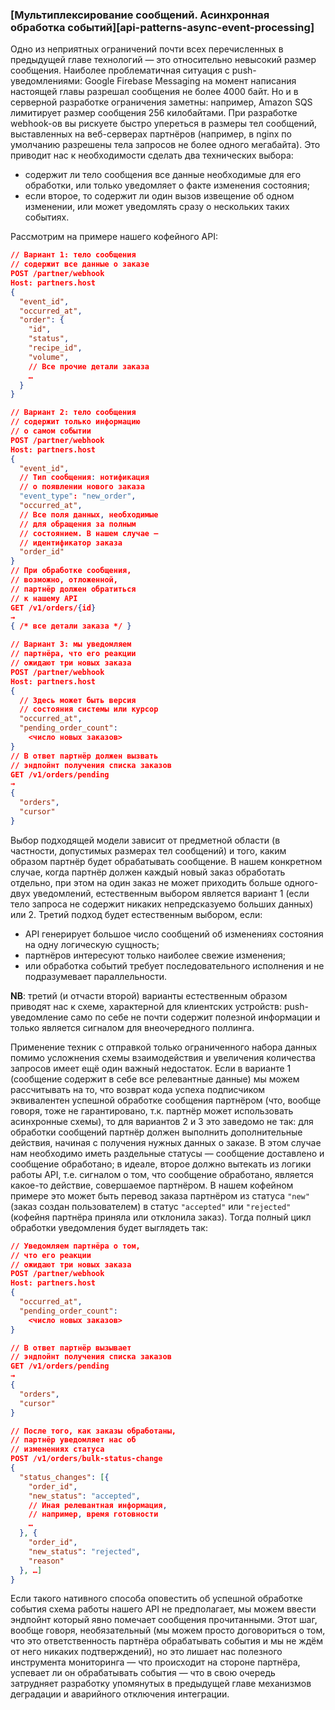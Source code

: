 ### [Мультиплексирование сообщений. Асинхронная обработка событий][api-patterns-async-event-processing]

Одно из неприятных ограничений почти всех перечисленных в предыдущей главе технологий — это относительно невысокий размер сообщения. Наиболее проблематичная ситуация с push-уведомлениями: Google Firebase Messaging на момент написания настоящей главы разрешал сообщения не более 4000 байт. Но и в серверной разработке ограничения заметны: например, Amazon SQS лимитирует размер сообщения 256 килобайтами. При разработке webhook-ов вы рискуете быстро упереться в размеры тел сообщений, выставленных на веб-серверах партнёров (например, в nginx по умолчанию разрешены тела запросов не более одного мегабайта). Это приводит нас к необходимости сделать два технических выбора:
  * содержит ли тело сообщения все данные необходимые для его обработки, или только уведомляет о факте изменения состояния;
  * если второе, то содержит ли один вызов извещение об одном изменении, или может уведомлять сразу о нескольких таких событиях.

Рассмотрим на примере нашего кофейного API:

```json
// Вариант 1: тело сообщения
// содержит все данные о заказе
POST /partner/webhook
Host: partners.host
{
  "event_id",
  "occurred_at",
  "order": {
    "id",
    "status",
    "recipe_id",
    "volume",
    // Все прочие детали заказа
    …
  }
}
```

```json
// Вариант 2: тело сообщения
// содержит только информацию
// о самом событии
POST /partner/webhook
Host: partners.host
{
  "event_id",
  // Тип сообщения: нотификация
  // о появлении нового заказа
  "event_type": "new_order",
  "occurred_at",
  // Все поля данных, необходимые
  // для обращения за полным
  // состоянием. В нашем случае —
  // идентификатор заказа
  "order_id"
}
// При обработке сообщения,
// возможно, отложенной,
// партнёр должен обратиться
// к нашему API
GET /v1/orders/{id}
→
{ /* все детали заказа */ }
```

```json
// Вариант 3: мы уведомляем
// партнёра, что его реакции
// ожидают три новых заказа
POST /partner/webhook
Host: partners.host
{
  // Здесь может быть версия
  // состояния системы или курсор
  "occurred_at",
  "pending_order_count":
    <число новых заказов>
}
// В ответ партнёр должен вызвать
// эндпойнт получения списка заказов
GET /v1/orders/pending
→
{
  "orders",
  "cursor"
}
```

Выбор подходящей модели зависит от предметной области (в частности, допустимых размерах тел сообщений) и того, каким образом партнёр будет обрабатывать сообщение. В нашем конкретном случае, когда партнёр должен каждый новый заказ обработать отдельно, при этом на один заказ не может приходить больше одного-двух уведомлений, естественным выбором является вариант 1 (если тело запроса не содержит никаких непредсказуемо больших данных) или 2. Третий подход будет естественным выбором, если:
  * API генерирует большое число сообщений об изменениях состояния на одну логическую сущность;
  * партнёров интересуют только наиболее свежие изменения;
  * или обработка событий требует последовательного исполнения и не подразумевает параллельности.

**NB**: третий (и отчасти второй) варианты естественным образом приводят нас к схеме, характерной для клиентских устройств: push-уведомление само по себе не почти содержит полезной информации и только является сигналом для внеочередного поллинга.

Применение техник с отправкой только ограниченного набора данных помимо усложнения схемы взаимодействия и увеличения количества запросов имеет ещё один важный недостаток. Если в варианте 1 (сообщение содержит в себе все релевантные данные) мы можем рассчитывать на то, что возврат кода успеха подписчиком эквивалентен успешной обработке сообщения партнёром (что, вообще говоря, тоже не гарантировано, т.к. партнёр может использовать асинхронные схемы), то для вариантов 2 и 3 это заведомо не так: для обработки сообщений партнёр должен выполнить дополнительные действия, начиная с получения нужных данных о заказе. В этом случае нам необходимо иметь раздельные статусы — сообщение доставлено и сообщение обработано; в идеале, второе должно вытекать из логики работы API, т.е. сигналом о том, что сообщение обработано, является какое-то действие, совершаемое партнёром. В нашем кофейном примере это может быть перевод заказа партнёром из статуса `"new"` (заказ создан пользователем) в статус `"accepted"` или `"rejected"` (кофейня партнёра приняла или отклонила заказ). Тогда полный цикл обработки уведомления будет выглядеть так:

```json
// Уведомляем партнёра о том,
// что его реакции
// ожидают три новых заказа
POST /partner/webhook
Host: partners.host
{
  "occurred_at",
  "pending_order_count":
    <число новых заказов>
}
```

```json
// В ответ партнёр вызывает
// эндпойнт получения списка заказов
GET /v1/orders/pending
→
{
  "orders",
  "cursor"
}
```

```json
// После того, как заказы обработаны,
// партнёр уведомляет нас об
// изменениях статуса
POST /v1/orders/bulk-status-change
{
  "status_changes": [{
    "order_id",
    "new_status": "accepted",
    // Иная релевантная информация,
    // например, время готовности
    …
  }, {
    "order_id",
    "new_status": "rejected",
    "reason"
  }, …]
}
```

Если такого нативного способа оповестить об успешной обработке события схема работы нашего API не предполагает, мы можем ввести эндпойнт который явно помечает сообщения прочитанными. Этот шаг, вообще говоря, необязательный (мы можем просто договориться о том, что это ответственность партнёра обрабатывать события и мы не ждём от него никаких подтверждений), но это лишает нас полезного инструмента мониторинга — что происходит на стороне партнёра, успевает ли он обрабатывать события — что в свою очередь затрудняет разработку упомянутых в предыдущей главе механизмов деградации и аварийного отключения интеграции.